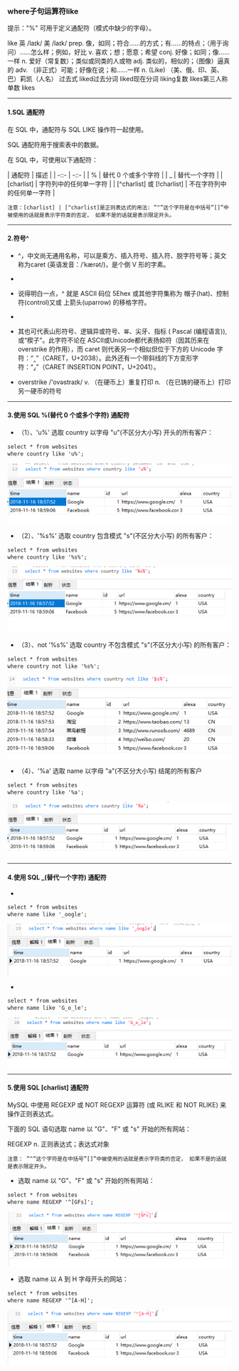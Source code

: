 ### where子句运算符like

提示："%" 可用于定义通配符（模式中缺少的字母）。

like 英 /laɪk/  美 /laɪk/ prep. 像，如同；符合……的方式；有……的特点；（用于询问）……怎么样；例如，好比 v. 喜欢；想；愿意；希望 conj. 好像；如同；像……一样 n. 爱好（常复数）；类似或同类的人或物 adj. 类似的，相似的；（图像）逼真的 adv. （非正式）可能；好像在说；和……一样 n. (Like) （美、俄、印、英、巴）莉凯（人名）
过去式 liked过去分词 liked现在分词 liking复数 likes第三人称单数 likes

---
#### 1.SQL 通配符

在 SQL 中，通配符与 SQL LIKE 操作符一起使用。

SQL 通配符用于搜索表中的数据。

在 SQL 中，可使用以下通配符：

| 通配符 | 描述 |
| -::- | -::- |
| % | 替代 0 个或多个字符  |
| _ | 替代一个字符 |
| [charlist] | 字符列中的任何单一字符 |
| [^charlist] 或 [!charlist]  | 不在字符列中的任何单一字符 |

`注意：[charlist] | [^charlist]是正则表达式的用法: ”^”这个字符是在中括号”[]”中被使用的话就是表示字符类的否定， 如果不是的话就是表示限定开头。`

---
#### 2.符号^
* ^，中文尚无通用名称，可以是乘方、插入符号、插入符、脱字符号等；英文称为caret (英语发音：/ˈkærət/)，是个倒 V 形的字素。
* 
* 说得明白一点，^ 就是 ASCII 码位 5Ehex 或其他字符集称为 帽子(hat)、控制符(control)又或 上箭头(uparrow) 的移格字符。
* 
* 其也可代表山形符号、逻辑异或符号、`幂`、尖牙、指标 ( Pascal (编程语言)), 或“楔子”。此字符不论在 ASCII或Unicode都代表扬抑符（因其历来在 overstrike 的作用），而 caret 则代表另一个相似但位于下方的 Unicode 字符：“‸”（CARET，U+2038）。此外还有一个带斜线的下方变形字符：“⁁”（CARET INSERTION POINT，U+2041）。

* overstrike /'ovəstraɪk/ v. （在硬币上）重复打印 n. （在已铸的硬币上）打印另一硬币的符号

---
#### 3.使用 SQL %(替代 0 个或多个字符) 通配符

* （1）、'u%' 选取 country 以字母 "u"(不区分大小写) 开头的所有客户：
```
select * from websites 
where country like 'u%';
```
<img src='./img/select_where_like_u%.png' />

* （2）、'%s%' 选取 country 包含模式 "s"(不区分大小写) 的所有客户：
```
select * from websites 
where country like '%s%';
```
<img src='./img/select_where_like_%s%.png' />

* （3）、not '%s%' 选取 country 不包含模式 "s"(不区分大小写) 的所有客户：
```
select * from websites 
where country not like '%s%';
```
<img src='./img/select_where_not_like_%s%.png' />

* （4）、'%a' 选取 name 以字母 "a"(不区分大小写) 结尾的所有客户
```
select * from websites 
where country like '%a';
```
<img src='./img/select_where_like_%a.png' />

---
#### 4.使用 SQL _(替代一个字符) 通配符
* 
```
select * from websites 
where name like '_oogle';
```
<img src='./img/select_where_like_-.png' />

* 
```
select * from websites 
where name like 'G_o_le';
```
<img src='./img/select_where_like_--.png' />

---
#### 5.使用 SQL [charlist] 通配符

MySQL 中使用 REGEXP 或 NOT REGEXP 运算符 (或 RLIKE 和 NOT RLIKE) 来操作正则表达式。

下面的 SQL 语句选取 name 以 "G"、"F" 或 "s" 开始的所有网站：

REGEXP n. 正则表达式；表达式对象

`注意： ”^”这个字符是在中括号”[]”中被使用的话就是表示字符类的否定， 如果不是的话就是表示限定开头。`

* 选取 name 以 "G"、"F" 或 "s" 开始的所有网站：
```
select * from websites 
where name REGEXP '^[GFs]';
```
<img src='./img/select_where_like_crat.png' />


* 选取 name 以 A 到 H 字母开头的网站：
```
select * from websites 
where name REGEXP '^[A-H]';
```
<img src='./img/select_where_like_crat1.png' />

